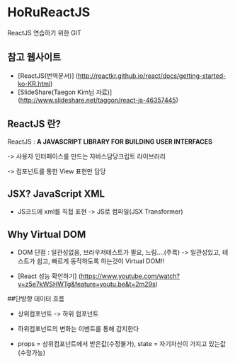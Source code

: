 # HoRuReactJS
ReactJS 연습하기 위한 GIT

## 참고 웹사이트

* [ReactJS(번역문서)] (http://reactkr.github.io/react/docs/getting-started-ko-KR.html)
* [SlideShare(Taegon Kim님 자료)] (http://www.slideshare.net/taggon/react-js-46357445)

## ReactJS 란?
ReactJS : **A JAVASCRIPT LIBRARY FOR BUILDING USER INTERFACES**

-> 사용자 인터페이스를 만드는 자바스담당크립트 라이브러리

-> 컴포넌트를 통한 View 표현만 담당

## JSX? JavaScript XML

* JS코드에 xml를 직접 표현 -> JS로 컴파일(JSX Transformer)

## Why Virtual DOM

* DOM 단점 : 일관성없음, 브라우저테스트가 필요, 느림....(주륵) -> 일관성있고, 테스트가 쉽고, 빠르게 동작하도록 하는것이 Virtual DOM!!

* [React 성능 확인하기] (https://www.youtube.com/watch?v=z5e7kWSHWTg&feature=youtu.be&t=2m29s)

##단방향 데이터 흐름

* 상위컴포넌트 -> 하위 컴포넌트

* 하위컴포넌트의 변화는 이벤트를 통해 감지한다

* props = 상위컴포넌트에서 받은값(수정불가), state = 자기자신이 가지고 있는값(수정가능)
